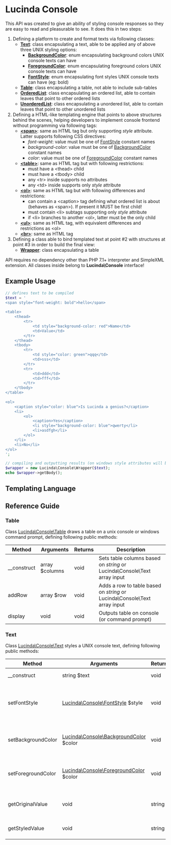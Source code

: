 # Lucinda Console

This API was created to give an ability of styling console responses so they are easy to read and pleasurable to see. It does this in two steps:

1. Defining a platform to create and format texts via following classes:
    - **[Text](#Text)**: class encapsulating a text, able to be applied any of above three UNIX styling options: 
        - **[BackgroundColor](https://github.com/aherne/console_table/blob/master/src/BackgroundColor.php)**: enum encapsulating background colors UNIX console texts can have 
        - **[ForegroundColor](https://github.com/aherne/console_table/blob/master/src/ForegroundColor.php)**: enum encapsulating foreground colors UNIX console texts can have  
        - **[FontStyle](https://github.com/aherne/console_table/blob/master/src/FontStyle.php)**: enum encapsulating font styles UNIX console texts can have (eg: bold)
    - **[Table](#Table)**: class encapsulating a table, not able to include sub-tables
    - **[OrderedList](#OrderedList)**: class encapsulating an ordered list, able to contain leaves that point to other ordered lists
    - **[UnorderedList](#UnorderedList)**: class encapsulating a unordered list, able to contain leaves that point to other unordered lists
2. Defining a HTML-like templating engine that points to above structures behind the scenes, helping developers to implement console frontend without programming via following tags:
    - **[&lt;span&gt;](#span-tag)**: same as HTML tag but only supporting *style* attribute. Latter supports following CSS directives:
        - *font-weight*: value must be one of [FontStyle](https://github.com/aherne/console_table/blob/master/src/FontStyle.php) constant names
        - *background-color*: value must be one of [BackgroundColor](https://github.com/aherne/console_table/blob/master/src/BackgroundColor.php) constant names
        - *color*: value must be one of [ForegroundColor](https://github.com/aherne/console_table/blob/master/src/ForegroundColor.php) constant names
    - **[&lt;table&gt;](#table-tag)**: same as HTML tag but with following restrictions:
        - must have a &lt;thead&gt; child
        - must have a &lt;tbody&gt; child
        - any &lt;tr&gt; inside supports no attributes
        - any &lt;td&gt; inside supports only *style* attribute 
    - **[&lt;ol&gt;](#ol-tag)**: same as HTML tag but with following differences and restrictions:
        - can contain a &lt;caption&gt; tag defining what ordered list is about (behaves as &lt;span&gt;). If present it MUST be first child!
        - must contain &lt;li&gt; subtags supporting only *style* attribute
        - if &lt;li&gt; branches to another &lt;ol&gt;, latter must be the only child
    - **[&lt;ul&gt;](#ul-tag)**: same as HTML tag, with equivalent differences and restrictions as &lt;ol&gt;
    - **[&lt;br&gt;](#br-tag)**: same as HTML tag
3. Defining a class able to bind templated text at point #2 with structures at point #3 in order to build the final view:
     - **[Wrapper](#Wrapper)**: class encapsulating a table

API requires no dependency other than PHP 7.1+ interpreter and SimpleXML extension. All classes inside belong to **Lucinda\Console** interface!

## Example Usage

```php
// defines text to be compiled
$text = '
<span style="font-weight: bold">hello</span>
    
<table>
    <thead>
        <tr>
            <td style="background-color: red">Name</td>
            <td>Value</td>
        </tr>
    </thead>
    <tbody>
        <tr>
            <td style="color: green">qqq</td>
            <td>sss</td>
        </tr>
        <tr>
            <td>ddd</td>
            <td>fff</td>
        </tr>
    </tbody>
</table>
    
<ol>
    <caption style="color: blue">Is Lucinda a genius?</caption>
    <li>
        <ol>
            <caption>Yes</caption>
            <li style="background-color: blue">qwerty</li>
            <li>asdfgh</li>
        </ol>
    </li>
    <li>No</li>
</ol>
';

// compiling and outputting results (on windows style attributes will be ignored)
$wrapper = new Lucinda\Console\Wrapper($text);
echo $wrapper->getBody();
```

## Templating Language



## Reference Guide

### Table

Class [Lucinda\Console\Table](https://github.com/aherne/console_table/blob/master/src/Table.php) draws a table on a unix console or windows command prompt, defining following public methods:

| Method | Arguments | Returns | Description |
| --- | --- | --- | --- |
| __construct | array $columns | void | Sets table columns based on *string* or Lucinda\Console\Text array input |
| addRow | array $row | void | Adds a row to table based on *string* or Lucinda\Console\Text array input |
| display | void | void | Outputs table on console (or command prompt) |

### Text

Class [Lucinda\Console\Text](https://github.com/aherne/console_table/blob/master/src/Text.php) styles a UNIX console text, defining following public methods:


| Method | Arguments | Returns | Description |
| --- | --- | --- | --- |
| __construct | string $text | void | Sets text to style |
| setFontStyle | [Lucinda\Console\FontStyle](https://github.com/aherne/console_table/blob/master/src/FontStyle.php) $style | void | Sets text style (eg: makes it bold) from input enum member. |
| setBackgroundColor | [Lucinda\Console\BackgroundColor](https://github.com/aherne/console_table/blob/master/src/BackgroundColor.php) $color | void | Sets text background color from input enum member. |
| setForegroundColor | [Lucinda\Console\ForegroundColor](https://github.com/aherne/console_table/blob/master/src/ForegroundColor.php) $color | void | Sets text foreground color from input enum member. |
| getOriginalValue | void | string | Gets original text before styling |
| getStyledValue | void | string | Gets final text after styling |
